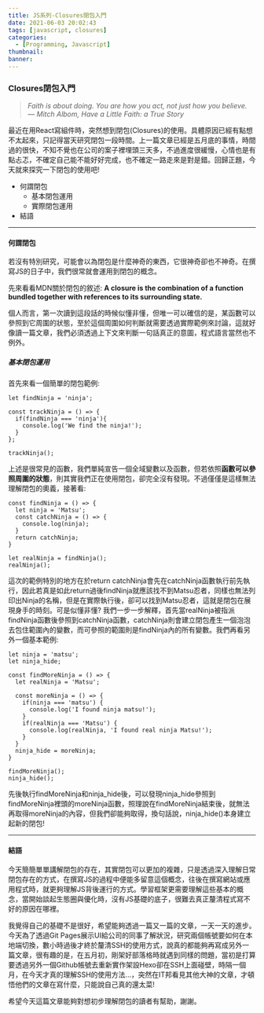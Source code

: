 ```yaml
---
title: JS系列-Closures閉包入門
date: 2021-06-03 20:02:43
tags: [javascript, closures]
categories:
  - [Programming, Javascript]
thumbnail:
banner:
---
```

### Closures閉包入門
> *Faith is about doing. You are how you act, not just how you believe.*
> *― Mitch Albom, Have a Little Faith: a True Story*

最近在用React寫組件時，突然想到閉包(Closures)的使用。具體原因已經有點想不太起來，只記得當天研究閉包一段時間。上一篇文章已經是五月底的事情，時間過的很快，不知不覺也在公司的案子裡埋頭三天多，不過進度很緩慢，心情也是有點忐忑，不確定自己能不能好好完成，也不確定一路走來是對是錯。回歸正題，今天就來探究一下閉包的使用吧!

- 何謂閉包
  - 基本閉包運用
  - 實際閉包運用
- 結語

***

#### 何謂閉包
若沒有特別研究，可能會以為閉包是什麼神奇的東西，它很神奇卻也不神奇。在撰寫JS的日子中，我們很常就會運用到閉包的概念。

先來看看MDN關於閉包的敘述: 
**A closure is the combination of a function bundled together with references to its surrounding state.**

個人而言，第一次讀到這段話的時候似懂非懂，但唯一可以確信的是，某函數可以參照到它周圍的狀態，至於這個周圍如何判斷就需要透過實際範例來討論，這就好像讀一篇文章，我們必須透過上下文來判斷一句話真正的意圖，程式語言當然也不例外。

##### 基本閉包運用
首先來看一個簡單的閉包範例:
```
let findNinja = 'ninja';

const trackNinja = () => {
  if(findNinja === 'ninja'){
    console.log('We find the ninja!');
  }
};

trackNinja();
```
上述是很常見的函數，我們單純宣告一個全域變數以及函數，但若依照**函數可以參照周圍的狀態**，則其實我們正在使用閉包，卻完全沒有發現。不過僅僅是這樣無法理解閉包的奧義，接著看:
```
const findNinja = () => {
  let ninja = 'Matsu';
  const catchNinja = () => {
    console.log(ninja);
  }
  return catchNinja;
}

let realNinja = findNinja();
realNinja();
```
這次的範例特別的地方在於return catchNinja會先在catchNinja函數執行前先執行，因此若真是如此return過後findNinja就應該找不到Matsu忍者，同樣也無法列印出Ninja的名稱，但是在實際執行後，卻可以找到Matsu忍者，這就是閉包在展現身手的時刻。可是似懂非懂? 我們一步一步解釋，首先當realNinja被指派findNinja函數後參照到catchNinja函數，catchNinja則會建立閉包產生一個泡泡去包住範圍內的變數，而可參照的範圍則是findNinja內的所有變數。我們再看另外一個基本範例:
```
let ninja = 'matsu';
let ninja_hide;

const findMoreNinja = () => {
  let realNinja = 'Matsu';

  const moreNinja = () => {
    if(ninja === 'matsu') {
      console.log('I found ninja matsu!');
    }
    if(realNinja === 'Matsu') {
      console.log(realNinja, 'I found real ninja Matsu!');
    }
  }
  ninja_hide = moreNinja;
}

findMoreNinja();
ninja_hide();
```
先後執行findMoreNinja和ninja_hide後，可以發現ninja_hide參照到findMoreNinja裡頭的moreNinja函數，照理說在findMoreNinja結束後，就無法再取得moreNinja的內容，但我們卻能夠取得，換句話說，ninja_hide()本身建立起新的閉包!

***

#### 結語
今天簡簡單單講解閉包的存在，其實閉包可以更加的複雜，只是透過深入理解日常閉包存在的方式，在撰寫JS的過程中便能多留意這個概念，往後在撰寫網站或應用程式時，就更夠理解JS背後運行的方式。學習框架更需要理解這些基本的概念，當開始談起生態圈與優化時，沒有JS基礎的底子，很難去真正釐清程式寫不好的原因在哪裡。

我覺得自己的基礎不是很好，希望能夠透過一篇又一篇的文章，一天一天的進步。今天為了透過Git Pages展示UI給公司的同事了解狀況，研究兩個帳號要如何在本地端切換，數小時過後才終於釐清SSH的使用方式，說真的都能夠再寫成另外一篇文章，很有趣的是，在五月初，剛架好部落格時就遇到同樣的問題，當初是打算要透過另外一個Github帳號去重新實作架設Hexo卻在SSH上面碰壁，時隔一個月，在今天才真的理解SSH的使用方法...，突然在IT邦看見其他大神的文章，才頓悟他們的文章在寫什麼，只能說自己真的還太菜!

希望今天這篇文章能夠對想初步理解閉包的讀者有幫助，謝謝。


